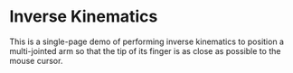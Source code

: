 # Inverse Kinematics

This is a single-page demo of performing inverse kinematics to position
a multi-jointed arm so that the tip of its finger is as close as possible to the
mouse cursor.
